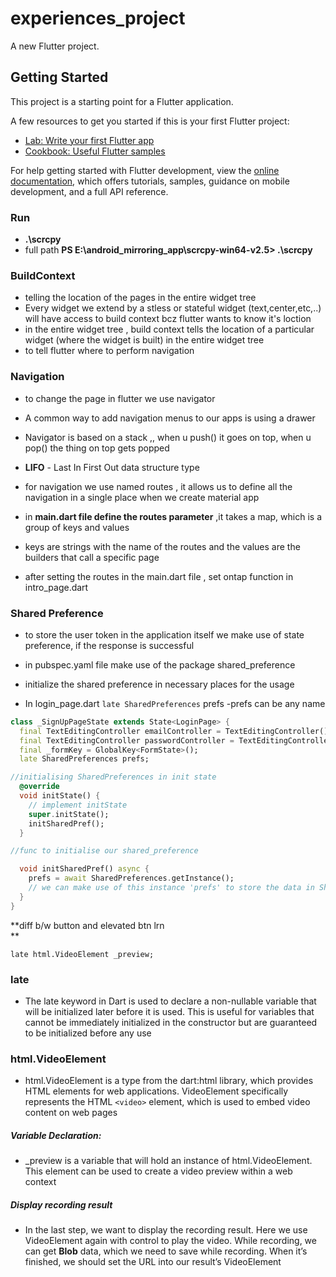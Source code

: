 # experiences_project

A new Flutter project.

## Getting Started

This project is a starting point for a Flutter application.

A few resources to get you started if this is your first Flutter project:

- [Lab: Write your first Flutter app](https://docs.flutter.dev/get-started/codelab)
- [Cookbook: Useful Flutter samples](https://docs.flutter.dev/cookbook)

For help getting started with Flutter development, view the
[online documentation](https://docs.flutter.dev/), which offers tutorials,
samples, guidance on mobile development, and a full API reference.

### Run  

- **.\scrcpy**
- full path **PS E:\android_mirroring_app\scrcpy-win64-v2.5> .\scrcpy**

### BuildContext

- telling the location of the pages in the entire widget tree
- Every widget we extend by a stless or stateful widget (text,center,etc,..) will have access to build context bcz flutter wants to know it's loction  
- in the entire widget tree , build context tells the location of a particular widget (where the widget is built) in the entire widget tree  
- to tell flutter where to perform navigation  

### Navigation  

- to change the page in flutter we use navigator  
- A common way to add navigation menus to our apps is using a drawer  
- Navigator is based on a stack ,, when u push() it goes on top, when u pop() the thing on top gets popped  
- **LIFO** - Last In First Out data structure type

- for navigation we use named routes , it allows us to define all the     navigation in a single place when we create material app  
- in **main.dart file define the routes parameter** ,it takes a map, which is a group of keys and values  
- keys are strings with the name of the routes and the values are the builders that call a specific page  
- after setting the routes in the main.dart file , set ontap function in intro_page.dart  

### Shared Preference

- to store the user token in the application itself we make use of state preference, if the response is successful
  
- in pubspec.yaml file make use of the package shared_preference  
- initialize the shared preference in necessary places for the usage
- In login_page.dart `late SharedPreferences` prefs -prefs can be any name
  
```dart
class _SignUpPageState extends State<LoginPage> {
  final TextEditingController emailController = TextEditingController();
  final TextEditingController passwordController = TextEditingController();
  final _formKey = GlobalKey<FormState>();
  late SharedPreferences prefs;

//initialising SharedPreferences in init state
  @override
  void initState() {
    // implement initState
    super.initState();
    initSharedPref();
  }

//func to initialise our shared_preference

  void initSharedPref() async {
    prefs = await SharedPreferences.getInstance();
    // we can make use of this instance 'prefs' to store the data in SharedPreference
  }
}
```

**diff b/w button and elevated btn lrn  
**

`late html.VideoElement _preview;`  

### late

- The late keyword in Dart is used to declare a non-nullable variable that will be initialized later before it is used. This is useful for variables that cannot be immediately initialized in the constructor but are guaranteed to be initialized before any use  

### html.VideoElement

- html.VideoElement is a type from the dart:html library, which provides HTML elements for web applications. VideoElement specifically represents the HTML `<video>` element, which is used to embed video content on web pages

##### Variable Declaration:

- _preview is a variable that will hold an instance of html.VideoElement. This element can be used to create a video preview within a web context

##### Display recording result

- In the last step, we want to display the recording result. Here we use VideoElement again with control to play the video. While recording, we can get **Blob** data, which we need to save while recording. When it’s finished, we should set the URL into our result’s VideoElement  
  